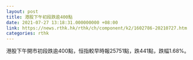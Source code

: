 ```yaml
---
layout: post
title: 港股下午初段跌逾400點
date: 2021-07-27 13:18:31.000000000 +08:00
link: https://news.rthk.hk/rthk/ch/component/k2/1602786-20210727.htm
categories: rthk
---
```


港股下午開市初段跌逾400點，恒指較早時報25751點，跌441點，跌幅1.68%。

